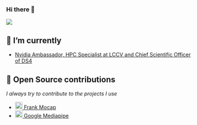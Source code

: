 ### Hi there 👋
<a href="https://github.com/anuraghazra/convoychat">
  <img align="center" src="https://github-readme-stats.vercel.app/api/top-langs/?username=LucaswasTaken&theme=algolia&layout=compact" />
</a>

## 🙂 I’m currently
- <a style="max-width: 181px;" href="https://ds4data.com/">
    Nvidia Ambassador, HPC Specialist at LCCV and Chief Scientific Officer of DS4
    </a>

    
## 👯 Open Source contributions

   *I always try to contribute to the projects I use*
  - <a style="max-width: 181px;" href="https://github.com/facebookresearch/frankmocap">
    <img class="avatar mr-1" alt="" height="20" width="20" src="https://avatars.githubusercontent.com/u/16943930?s=200&v=4">
    Frank Mocap
    </a>
  - <a style="max-width: 181px;" href="https://github.com/google/mediapipe">
    <img class="avatar mr-1" alt="" height="20" width="20" src="https://avatars.githubusercontent.com/u/1342004?s=200&v=4">
    Google Mediapipe
    </a>
<!--
**LucaswasTaken/LucaswasTaken** is a ✨ _special_ ✨ repository because its `README.md` (this file) appears on your GitHub profile.

Here are some ideas to get you started:

- 🔭 I’m currently working on ...
- 🌱 I’m currently learning ...
- 👯 I’m looking to collaborate on ...
- 🤔 I’m looking for help with ...
- 💬 Ask me about ...
- 📫 How to reach me: ...
- 😄 Pronouns: ...
- ⚡ Fun fact: ...
-->
